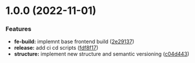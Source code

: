 # 1.0.0 (2022-11-01)


### Features

* **fe-build:** implemnt base frontend build ([2e29137](https://github.com/paulAlexSerban/prj--natours-tours-agency/commit/2e291373f5c3044ec423f72a4b0443590ebac099))
* **release:** add ci cd scripts ([fdf8f17](https://github.com/paulAlexSerban/prj--natours-tours-agency/commit/fdf8f17206babe15af86d25204951eb5ecffc2ad))
* **structure:** implement new structure and semantic versioning ([c04d443](https://github.com/paulAlexSerban/prj--natours-tours-agency/commit/c04d443b1f98a4d62782599709663c57f8e74da2))
